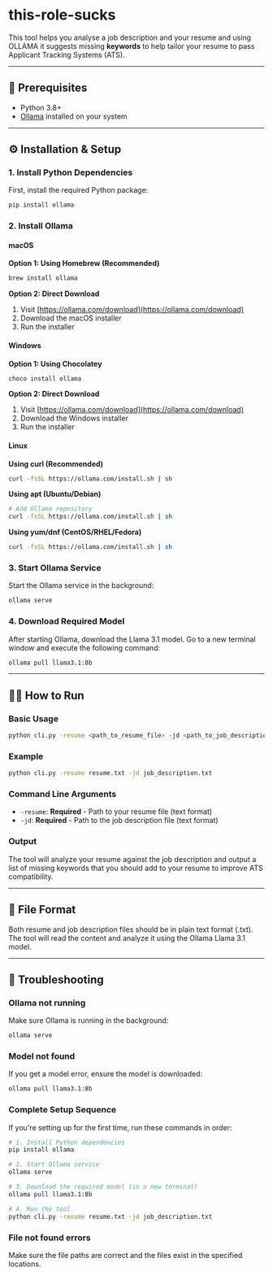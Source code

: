 # this-role-sucks

This tool helps you analyse a job description and your resume and using OLLAMA it suggests missing **keywords** to help tailor your resume to pass Applicant Tracking Systems (ATS).

---

## 🚀 Prerequisites

- Python 3.8+
- [Ollama](https://ollama.com/) installed on your system

---

## ⚙️ Installation & Setup

### 1. Install Python Dependencies

First, install the required Python package:

```bash
pip install ollama
```

### 2. Install Ollama

#### macOS
**Option 1: Using Homebrew (Recommended)**
```bash
brew install ollama
```

**Option 2: Direct Download**
1. Visit [https://ollama.com/download](https://ollama.com/download)
2. Download the macOS installer
3. Run the installer

#### Windows
**Option 1: Using Chocolatey**
```bash
choco install ollama
```

**Option 2: Direct Download**
1. Visit [https://ollama.com/download](https://ollama.com/download)
2. Download the Windows installer
3. Run the installer

#### Linux
**Using curl (Recommended)**
```bash
curl -fsSL https://ollama.com/install.sh | sh
```

**Using apt (Ubuntu/Debian)**
```bash
# Add Ollama repository
curl -fsSL https://ollama.com/install.sh | sh
```

**Using yum/dnf (CentOS/RHEL/Fedora)**
```bash
curl -fsSL https://ollama.com/install.sh | sh
```

### 3. Start Ollama Service

Start the Ollama service in the background:

```bash
ollama serve
```

### 4. Download Required Model

After starting Ollama, download the Llama 3.1 model.
Go to a new terminal window and execute the following command:

```bash
ollama pull llama3.1:8b
```

---

## 🏃‍♂️ How to Run

### Basic Usage

```bash
python cli.py -resume <path_to_resume_file> -jd <path_to_job_description_file>
```

### Example

```bash
python cli.py -resume resume.txt -jd job_description.txt
```

### Command Line Arguments

- `-resume`: **Required** - Path to your resume file (text format)
- `-jd`: **Required** - Path to the job description file (text format)

### Output

The tool will analyze your resume against the job description and output a list of missing keywords that you should add to your resume to improve ATS compatibility.

---

## 📝 File Format

Both resume and job description files should be in plain text format (.txt). The tool will read the content and analyze it using the Ollama Llama 3.1 model.

---

## 🔧 Troubleshooting

### Ollama not running
Make sure Ollama is running in the background:
```bash
ollama serve
```

### Model not found
If you get a model error, ensure the model is downloaded:
```bash
ollama pull llama3.1:8b
```

### Complete Setup Sequence
If you're setting up for the first time, run these commands in order:

```bash
# 1. Install Python dependencies
pip install ollama

# 2. Start Ollama service
ollama serve

# 3. Download the required model (in a new terminal)
ollama pull llama3.1:8b

# 4. Run the tool
python cli.py -resume resume.txt -jd job_description.txt
```

### File not found errors
Make sure the file paths are correct and the files exist in the specified locations.